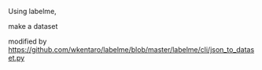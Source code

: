 Using labelme,

make a dataset

modified by https://github.com/wkentaro/labelme/blob/master/labelme/cli/json_to_dataset.py

